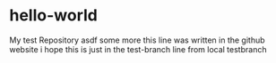 # hello-world
My test Repository
asdf some more
this line was written in the github website
i hope this is just in the test-branch
line from local testbranch